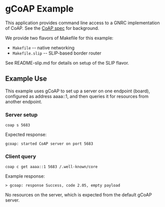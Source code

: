 # gCoAP Example

This application provides command line access to a GNRC implementation of CoAP. 
See the [CoAP spec][1] for background.

We provide two flavors of Makefile for this example:

* `Makefile` -- native networking
* `Makefile.slip` -- SLIP-based border router

See README-slip.md for details on setup of the SLIP flavor.

## Example Use
This example uses gCoAP to set up a server on one endpoint (board), configured as address aaaa::1, and then queries it for resources from another endpoint.

### Server setup

    coap s 5683

Expected response:

    gcoap: started CoAP server on port 5683

### Client query

    coap c get aaaa::1 5683 /.well-known/core

Example response:

    > gcoap: response Success, code 2.05, empty payload

No resources on the server, which is expected from the default gCoAP server.

[1]: https://tools.ietf.org/html/rfc7252        "CoAP spec"
